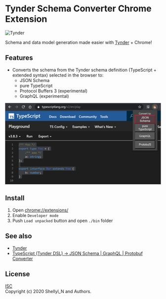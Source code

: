 # Tynder Schema Converter Chrome Extension

![Tynder](https://raw.githubusercontent.com/shellyln/tynder/master/docs/tynder.svg?sanitize=true)

Schema and data model generation made easier with [Tynder](https://github.com/shellyln/tynder) + Chrome!


## Features

* Converts the schema from the Tynder schema definition (TypeScript + extended syntax) selected in the browser to:
    * JSON Schema
    * pure TypeScript
    * Protocol Buffers 3 (experimental)
    * GraphQL (experimental)

![screen](https://github.com/shellyln/tynder-chrome-extension/blob/master/docs/screen.png)


## Install

1. Open [chrome://extensions/](chrome://extensions/)
1. Enable `Developer mode`
1. Push `Load unpacked` button and open `./bin` folder


## See also

* [Tynder](https://github.com/shellyln/tynder)
* [TypeScript (Tynder DSL) → JSON Schema | GraphQL | Protobuf Converter](https://shellyln.github.io/tynder/playground.html)

## License
[ISC](https://github.com/shellyln/tynder-chrome-extension/blob/master/LICENSE.md)  
Copyright (c) 2020 Shellyl_N and Authors.
